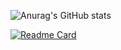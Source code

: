 ![Anurag's GitHub stats](https://github-readme-stats.vercel.app/api?username=Cracko298&show_icons=true&theme=dark&count_private=true&show_icons=true)

[![Readme Card](https://github-readme-stats.vercel.app/api/pin/?username=Cracko298&repo=github-readme-stats)](https://github.com/anuraghazra/github-readme-stats)
